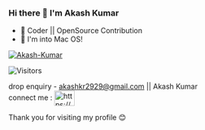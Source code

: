 ###                       Hi there 👋 I'm Akash Kumar
<!--
<img align="right" src="https://github.com/MrAkashKumar/mrAkashKumar/blob/master/The-7-Most.png" /> 
-->

- 🔭 Coder || OpenSource Contribution
- 🐧 I'm into Mac OS!

<p align="left"> <a href="https://github.com/ryo-ma/github-profile-trophy"><img src="https://github-profile-trophy.vercel.app/?username=MrAkashKumar" alt="Akash-Kumar"/></a> </p>

<!--- ![Visitors](https://visitor-badge.glitch.me/badge?page_id=mrakashkumar&left_color=gray&right_color=blue)-->
![Visitors](https://api.visitorbadge.io/api/VisitorHit?user=mrakashkumar&repo=github-visitors-badge&countColor=%237B1E7A)
<!--
**MrAkashKumar/mrAkashKumar** is a ✨ _special_ ✨ repository because its `README.md` (this file) appears on your GitHub profile.

<!-- Here are some ideas to get you started:

- 🔭 I’m currently working on ...
- 🌱 I’m currently learning ...
- 👯 I’m looking to collaborate on ...
- 🤔 I’m looking for help with ...
- 💬 Ask me about ...

  
- 📫 How to reach me: ... <!-- https://www.linkedin.com/in/mrakashkumar/  -->
<!-- - 😄 Pronouns: ...
- ⚡ Fun fact: ...
-->
drop enquiry - akashkr2929@gmail.com || Akash Kumar 
<br>
connect me : <a href="https://www.linkedin.com/in/mrakashkumar/" target="blank"><img align="center" src="https://raw.githubusercontent.com/rahuldkjain/github-profile-readme-generator/master/src/images/icons/Social/linked-in-alt.svg" alt="https://www.linkedin.com/in/mrakashkumar/" height="30" width="40" /></a> 

Thank you for visiting my profile 😊
 
